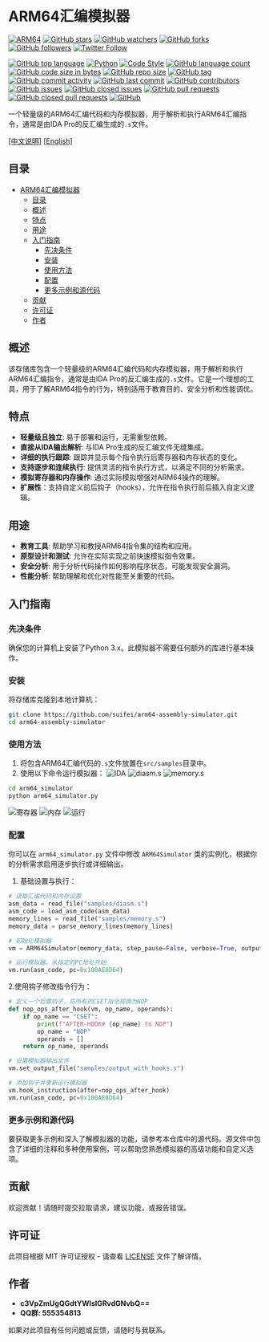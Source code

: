 # ARM64汇编模拟器

[![ARM64](https://img.shields.io/badge/simulator-arm64-00FF00.svg)](https://GitHub.com/suifei/arm64-assembly-simulator)
[![GitHub stars](https://img.shields.io/github/stars/suifei/arm64-assembly-simulator.svg?style=social&label=Star&maxAge=2592000)](https://GitHub.com/suifei/arm64-assembly-simulator/stargazers/)
[![GitHub watchers](https://img.shields.io/github/watchers/suifei/arm64-assembly-simulator.svg?style=social&label=Watch&maxAge=2592000)](https://GitHub.com/suifei/arm64-assembly-simulator/watchers/)
[![GitHub forks](https://img.shields.io/github/forks/suifei/arm64-assembly-simulator.svg?style=social&label=Fork&maxAge=2592000)](https://GitHub.com/suifei/arm64-assembly-simulator/network/)
[![GitHub followers](https://img.shields.io/github/followers/suifei.svg?style=social&label=Follow&maxAge=2592000)](https://github.com/suifei?tab=followers)
[![Twitter Follow](https://img.shields.io/twitter/follow/csuifei?style=social)](https://twitter.com/csuifei)

[![GitHub top language](https://img.shields.io/github/languages/top/suifei/arm64-assembly-simulator)](https://github.com/suifei/arm64-assembly-simulator)
[![Python](https://img.shields.io/badge/python-3.6%20|%203.7%20|%203.8-blue)](https://www.python.org/)
[![Code Style](https://img.shields.io/badge/code%20style-black-000000)](https://github.com/psf/black)
[![GitHub language count](https://img.shields.io/github/languages/count/suifei/arm64-assembly-simulator)](https://github.com/suifei/arm64-assembly-simulator)
[![GitHub code size in bytes](https://img.shields.io/github/languages/code-size/suifei/arm64-assembly-simulator)](https://github.com/suifei/arm64-assembly-simulator)
[![GitHub repo size](https://img.shields.io/github/repo-size/suifei/arm64-assembly-simulator)](https://github.com/suifei/arm64-assembly-simulator)
[![GitHub tag](https://img.shields.io/github/v/tag/suifei/arm64-assembly-simulator.svg)](https://GitHub.com/suifei/arm64-assembly-simulator/tags/)
[![GitHub commit activity](https://img.shields.io/github/commit-activity/m/suifei/arm64-assembly-simulator)](https://github.com/suifei/arm64-assembly-simulator/graphs/commit-activity)
[![GitHub last commit](https://img.shields.io/github/last-commit/suifei/arm64-assembly-simulator)](https://github.com/suifei/arm64-assembly-simulator/commits)
[![GitHub contributors](https://img.shields.io/github/contributors/suifei/arm64-assembly-simulator.svg)](https://GitHub.com/suifei/arm64-assembly-simulator/graphs/contributors/)
[![GitHub issues](https://img.shields.io/github/issues-raw/suifei/arm64-assembly-simulator)](https://github.com/suifei/arm64-assembly-simulator/issues)
[![GitHub closed issues](https://img.shields.io/github/issues-closed-raw/suifei/arm64-assembly-simulator)](https://github.com/suifei/arm64-assembly-simulator/issues?q=is%3Aissue+is%3Aclosed)
[![GitHub pull requests](https://img.shields.io/github/issues-pr/suifei/arm64-assembly-simulator)](https://github.com/suifei/arm64-assembly-simulator/pulls)
[![GitHub closed pull requests](https://img.shields.io/github/issues-pr-closed/suifei/arm64-assembly-simulator)](https://github.com/suifei/arm64-assembly-simulator/pulls?q=is%3Apr+is%3Aclosed)
[![GitHub](https://img.shields.io/github/license/suifei/arm64-assembly-simulator)](https://github.com/suifei/arm64-assembly-simulator/blob/master/LICENSE)

一个轻量级的ARM64汇编代码和内存模拟器，用于解析和执行ARM64汇编指令，通常是由IDA Pro的反汇编生成的`.s`文件。

[[中文说明]](README_zh.md) [[English]](README.md)

## 目录
- [ARM64汇编模拟器](#arm64汇编模拟器)
  - [目录](#目录)
  - [概述](#概述)
  - [特点](#特点)
  - [用途](#用途)
  - [入门指南](#入门指南)
    - [先决条件](#先决条件)
    - [安装](#安装)
    - [使用方法](#使用方法)
    - [配置](#配置)
    - [更多示例和源代码](#更多示例和源代码)
  - [贡献](#贡献)
  - [许可证](#许可证)
  - [作者](#作者)

## 概述

该存储库包含一个轻量级的ARM64汇编代码和内存模拟器，用于解析和执行ARM64汇编指令，通常是由IDA Pro的反汇编生成的`.s`文件。它是一个理想的工具，用于了解ARM64指令的行为，特别适用于教育目的、安全分析和性能调优。

## 特点

- **轻量级且独立**: 易于部署和运行，无需重型依赖。
- **直接从IDA输出解析**: 与IDA Pro生成的反汇编文件无缝集成。
- **详细的执行跟踪**: 跟踪并显示每个指令执行后寄存器和内存状态的变化。
- **支持逐步和连续执行**: 提供灵活的指令执行方式，以满足不同的分析需求。
- **模拟寄存器和内存操作**: 通过实际模拟增强对ARM64操作的理解。
- **扩展性**：支持自定义前后钩子（hooks），允许在指令执行前后插入自定义逻辑。

## 用途

- **教育工具**: 帮助学习和教授ARM64指令集的结构和应用。
- **原型设计和测试**: 允许在实际实现之前快速模拟指令效果。
- **安全分析**: 用于分析代码操作如何影响程序状态，可能发现安全漏洞。
- **性能分析**: 帮助理解和优化对性能至关重要的代码。

## 入门指南

### 先决条件

确保您的计算机上安装了Python 3.x。此模拟器不需要任何额外的库进行基本操作。

### 安装

将存储库克隆到本地计算机：


```bash
git clone https://github.com/suifei/arm64-assembly-simulator.git
cd arm64-assembly-simulator
```

### 使用方法

1. 将包含ARM64汇编代码的`.s`文件放置在`src/samples`目录中。
2. 使用以下命令运行模拟器：
![IDA](screenshots/6.png)
![diasm.s](screenshots/4.png)
![memory.s](screenshots/5.png)

```bash
cd arm64_simulator
python arm64_simulator.py
```

![寄存器](screenshots/1.png)
![内存](screenshots/2.png)
![运行](screenshots/3.png)

### 配置

你可以在 `arm64_simulator.py` 文件中修改 `ARM64Simulator` 类的实例化，根据你的分析需求启用逐步执行或详细输出。

1. 基础设置与执行：
```python
# 读取汇编代码和内存设置
asm_data = read_file("samples/diasm.s")
asm_code = load_asm_code(asm_data)
memory_lines = read_file("samples/memory.s")
memory_data = parse_memory_lines(memory_lines)

# 初始化模拟器
vm = ARM64Simulator(memory_data, step_pause=False, verbose=True, output_file="samples/output.s")

# 运行模拟器，从指定的PC地址开始
vm.run(asm_code, pc=0x100AE0D64)
```

2.使用钩子修改指令行为：
```python
# 定义一个后置钩子，将所有的CSET指令转换为NOP
def nop_ops_after_hook(vm, op_name, operands):
    if op_name == "CSET":
        print(f"AFTER-HOOK# {op_name} to NOP")
        op_name = "NOP"
        operands = []
    return op_name, operands

# 设置模拟器输出文件
vm.set_output_file("samples/output_with_hooks.s")

# 添加钩子并重新运行模拟器
vm.hook_instruction(after=nop_ops_after_hook)
vm.run(asm_code, pc=0x100AE0D64)
```

### 更多示例和源代码
要获取更多示例和深入了解模拟器的功能，请参考本仓库中的源代码。源文件中包含了详细的注释和多种使用案例，可以帮助您熟悉模拟器的高级功能和自定义选项。

## 贡献

欢迎贡献！请随时提交拉取请求，建议功能，或报告错误。

## 许可证

此项目根据 MIT 许可证授权 - 请查看 [LICENSE](LICENSE) 文件了解详情。

## 作者

- **c3VpZmUgQGdtYWlsIGRvdGNvbQ==**
- **QQ群: 555354813**

如果对此项目有任何问题或反馈，请随时与我联系。

